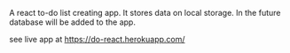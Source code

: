 A react to-do list creating app. It stores data on local storage. In the future database will be added to the app.

see live app at https://do-react.herokuapp.com/
